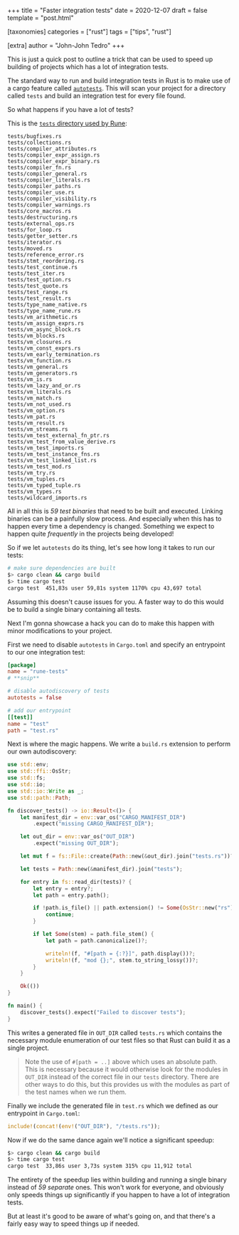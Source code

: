 +++
title = "Faster integration tests"
date = 2020-12-07
draft = false
template = "post.html"

[taxonomies]
categories = ["rust"]
tags = ["tips", "rust"]

[extra]
author = "John-John Tedro"
+++

This is just a quick post to outline a trick that can be used to speed up
building of projects which has a lot of integration tests.

<!-- more -->

The standard way to run and build integration tests in Rust is to make use of a
cargo feature called [`autotests`]. This will scan your project for a directory
called `tests` and build an integration test for every file found.

So what happens if you have a lot of tests?

[`autotests`]: https://doc.rust-lang.org/cargo/reference/cargo-targets.html#target-auto-discovery

This is the [`tests` directory used by Rune](https://github.com/rune-rs/rune/tree/main/tests/tests):

```text
tests/bugfixes.rs
tests/collections.rs
tests/compiler_attributes.rs
tests/compiler_expr_assign.rs
tests/compiler_expr_binary.rs
tests/compiler_fn.rs
tests/compiler_general.rs
tests/compiler_literals.rs
tests/compiler_paths.rs
tests/compiler_use.rs
tests/compiler_visibility.rs
tests/compiler_warnings.rs
tests/core_macros.rs
tests/destructuring.rs
tests/external_ops.rs
tests/for_loop.rs
tests/getter_setter.rs
tests/iterator.rs
tests/moved.rs
tests/reference_error.rs
tests/stmt_reordering.rs
tests/test_continue.rs
tests/test_iter.rs
tests/test_option.rs
tests/test_quote.rs
tests/test_range.rs
tests/test_result.rs
tests/type_name_native.rs
tests/type_name_rune.rs
tests/vm_arithmetic.rs
tests/vm_assign_exprs.rs
tests/vm_async_block.rs
tests/vm_blocks.rs
tests/vm_closures.rs
tests/vm_const_exprs.rs
tests/vm_early_termination.rs
tests/vm_function.rs
tests/vm_general.rs
tests/vm_generators.rs
tests/vm_is.rs
tests/vm_lazy_and_or.rs
tests/vm_literals.rs
tests/vm_match.rs
tests/vm_not_used.rs
tests/vm_option.rs
tests/vm_pat.rs
tests/vm_result.rs
tests/vm_streams.rs
tests/vm_test_external_fn_ptr.rs
tests/vm_test_from_value_derive.rs
tests/vm_test_imports.rs
tests/vm_test_instance_fns.rs
tests/vm_test_linked_list.rs
tests/vm_test_mod.rs
tests/vm_try.rs
tests/vm_tuples.rs
tests/vm_typed_tuple.rs
tests/vm_types.rs
tests/wildcard_imports.rs
```

All in all this is *59 test binaries* that need to be built and executed.
Linking binaries can be a painfully slow process. And especially when this has
to happen every time a dependency is changed. Something we expect to happen
quite *frequently* in the projects being developed!

So if we let `autotests` do its thing, let's see how long it takes to run our
tests:

```sh
# make sure dependencies are built
$> cargo clean && cargo build
$> time cargo test
cargo test  451,83s user 59,81s system 1170% cpu 43,697 total
```

Assuming this doesn't cause issues for you. A faster way to do this would be to
build a single binary containing all tests.

Next I'm gonna showcase a hack you can do to make this happen with minor
modifications to your project.

First we need to disable `autotests` in `Cargo.toml` and specify an entrypoint
to our one integration test:

```toml
[package]
name = "rune-tests"
# **snip**

# disable autodiscovery of tests
autotests = false

# add our entrypoint
[[test]]
name = "test"
path = "test.rs"
```

Next is where the magic happens. We write a `build.rs` extension to perform our
own autodiscovery:

```rust
use std::env;
use std::ffi::OsStr;
use std::fs;
use std::io;
use std::io::Write as _;
use std::path::Path;

fn discover_tests() -> io::Result<()> {
    let manifest_dir = env::var_os("CARGO_MANIFEST_DIR")
        .expect("missing CARGO_MANIFEST_DIR");

    let out_dir = env::var_os("OUT_DIR")
        .expect("missing OUT_DIR");

    let mut f = fs::File::create(Path::new(&out_dir).join("tests.rs"))?;

    let tests = Path::new(&manifest_dir).join("tests");

    for entry in fs::read_dir(tests)? {
        let entry = entry?;
        let path = entry.path();

        if !path.is_file() || path.extension() != Some(OsStr::new("rs")) {
            continue;
        }

        if let Some(stem) = path.file_stem() {
            let path = path.canonicalize()?;

            writeln!(f, "#[path = {:?}]", path.display())?;
            writeln!(f, "mod {};", stem.to_string_lossy())?;
        }
    }

    Ok(())
}

fn main() {
    discover_tests().expect("Failed to discover tests");
}
```

This writes a generated file in `OUT_DIR` called `tests.rs` which contains the
necessary module enumeration of our test files so that Rust can build it as a
single project.

> Note the use of `#[path = ..]` above which uses an absolute path. This is
> necessary because it would otherwise look for the modules in `OUT_DIR` instead
> of the correct file in our `tests` directory. There are other ways to do this,
> but this provides us with the modules as part of the test names when we run
> them.

Finally we include the generated file in `test.rs` which we defined as our
entrypoint in `Cargo.toml`:

```rust
include!(concat!(env!("OUT_DIR"), "/tests.rs"));
```

Now if we do the same dance again we'll notice a significant speedup:

```sh
$> cargo clean && cargo build
$> time cargo test
cargo test  33,86s user 3,73s system 315% cpu 11,912 total
```

The entirety of the speedup lies within building and running a single binary
instead of *59 separate* ones. This won't work for everyone, and obviously only
speeds things up significantly if you happen to have a lot of integration tests.

But at least it's good to be aware of what's going on, and that there's a fairly
easy way to speed things up if needed.
